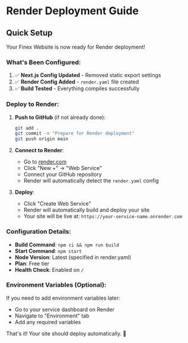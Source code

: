 # Render Deployment Guide

## Quick Setup

Your Finex Website is now ready for Render deployment!

### What's Been Configured:

1. ✅ **Next.js Config Updated** - Removed static export settings
2. ✅ **Render Config Added** - `render.yaml` file created
3. ✅ **Build Tested** - Everything compiles successfully

### Deploy to Render:

1. **Push to GitHub** (if not already done):
   ```bash
   git add .
   git commit -m "Prepare for Render deployment"
   git push origin main
   ```

2. **Connect to Render**:
   - Go to [render.com](https://render.com)
   - Click "New +" → "Web Service"
   - Connect your GitHub repository
   - Render will automatically detect the `render.yaml` config

3. **Deploy**:
   - Click "Create Web Service"
   - Render will automatically build and deploy your site
   - Your site will be live at: `https://your-service-name.onrender.com`

### Configuration Details:

- **Build Command**: `npm ci && npm run build`
- **Start Command**: `npm start`
- **Node Version**: Latest (specified in render.yaml)
- **Plan**: Free tier
- **Health Check**: Enabled on `/`

### Environment Variables (Optional):

If you need to add environment variables later:
- Go to your service dashboard on Render
- Navigate to "Environment" tab
- Add any required variables

That's it! Your site should deploy automatically. 🚀
